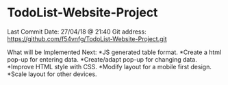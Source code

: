 # TodoList-Website-Project

Last Commit Date: 27/04/18 @ 21:40
Git address: https://github.com/f54vnfg/TodoList-Website-Project.git

What will be Implemented Next:
*JS generated table format.
*Create a html pop-up for entering data.
*Create/adapt pop-up for changing data.
*Improve HTML style with CSS.
*Modify layout for a mobile first design.
*Scale layout for other devices.
